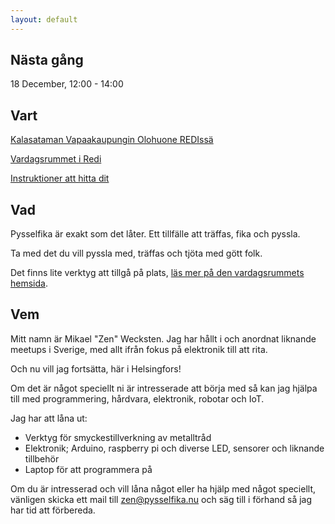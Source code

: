 ```yaml
---
layout: default
---
```


## Nästa gång
18 December, 12:00 - 14:00

## Vart
[Kalasataman Vapaakaupungin Olohuone REDIssä](https://www.redi.fi/liike/vapaakaupungin-olohuone/)

[Vardagsrummet i Redi](https://www.redi.fi/liike/vapaakaupungin-olohuone/)

[Instruktioner att hitta dit](https://www.facebook.com/watch/?v=335275673684691)

## Vad
Pysselfika är exakt som det låter. Ett tillfälle att träffas, fika och pyssla.

Ta med det du vill pyssla med, träffas och tjöta med gött folk.

Det finns lite verktyg att tillgå på plats, [läs mer på den vardagsrummets hemsida](https://www.vapaakaupunki.fi/vapaakaupungin-verstas/).

## Vem
Mitt namn är Mikael "Zen" Wecksten. Jag har hållt i och anordnat liknande meetups i Sverige, med allt ifrån fokus på elektronik till att rita.

Och nu vill jag fortsätta, här i Helsingfors!

Om det är något speciellt ni är intresserade att börja med så kan jag hjälpa till med programmering, hårdvara, elektronik, robotar och IoT.

Jag har att låna ut: 

* Verktyg för smyckestillverkning av metalltråd
* Elektronik; Arduino, raspberry pi och diverse LED, sensorer och liknande tillbehör
* Laptop för att programmera på

Om du är intresserad och vill låna något eller ha hjälp med något speciellt, vänligen skicka ett mail till [zen@pysselfika.nu](mailto:zen@pysselfika.nu) och säg till i förhand så jag har tid att förbereda.
